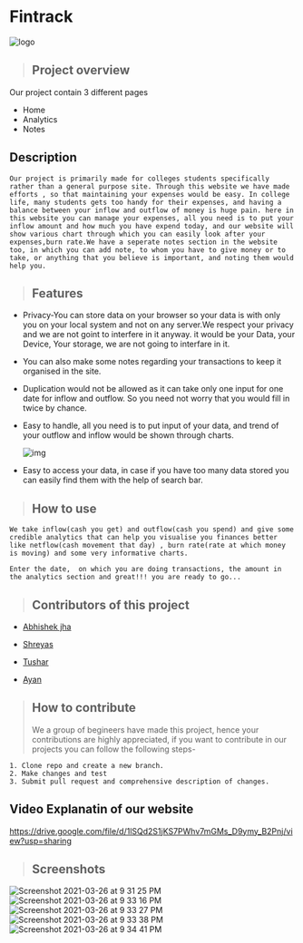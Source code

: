 # Fintrack

![logo](https://images.pexels.com/photos/187041/pexels-photo-187041.jpeg?auto=compress&cs=tinysrgb&dpr=1&w=500)

> ## Project overview

Our project contain 3 different pages

- Home
- Analytics
- Notes

## Description

```
Our project is primarily made for colleges students specifically rather than a general purpose site. Through this website we have made efforts , so that maintaining your expenses would be easy. In college life, many students gets too handy for their expenses, and having a balance between your inflow and outflow of money is huge pain. here in this website you can manage your expenses, all you need is to put your inflow amount and how much you have expend today, and our website will show various chart through which you can easily look after your expenses,burn rate.We have a seperate notes section in the website too, in which you can add note, to whom you have to give money or to take, or anything that you believe is important, and noting them would help you.
```

> ## Features

- Privacy-You can store data on your browser so your data is with only you on your local system and not on any server.We respect your privacy and we are not goint to interfere in it anyway. it would be your Data, your Device, Your storage, we are not going to interfare in it.

- You can also make some notes regarding your transactions to keep it organised in the site.
- Duplication would not be allowed as it can take only one input for one date for inflow and outflow. So you need not worry that you would fill in twice by chance.
- Easy to handle, all you need is to put input of your data, and trend of your outflow and inflow would be shown through charts.

  ![img](https://images.pexels.com/photos/6801647/pexels-photo-6801647.jpeg?auto=compress&cs=tinysrgb&dpr=1&w=500)

- Easy to access your data, in case if you have too many data stored you can easily find them with the help of search bar.

> ## How to use

```
We take inflow(cash you get) and outflow(cash you spend) and give some credible analytics that can help you visualise you finances better like netflow(cash movement that day) , burn rate(rate at which money is moving) and some very informative charts.

Enter the date,  on which you are doing transactions, the amount in the analytics section and great!!! you are ready to go...
```

> ## Contributors of this project

- [Abhishek jha](www.github.com/Abhi-shek-jha)

- [Shreyas](www.github.com/shreyas02)
- [Tushar](www.github.com/Tushar-KS)
- [Ayan](www.github.com/Ayan-16)

> ## How to contribute
>
> We a group of begineers have made this project, hence your contributions are highly appreciated, if you want to contribute in our projects you can follow the following steps-

```
1. Clone repo and create a new branch.
2. Make changes and test
3. Submit pull request and comprehensive description of changes.
```
 ## Video Explanatin of our website
 https://drive.google.com/file/d/1lSQd2S1jKS7PWhv7mGMs_D9ymy_B2Pnj/view?usp=sharing

> ## Screenshots
![Screenshot 2021-03-26 at 9 31 25 PM](https://user-images.githubusercontent.com/36041593/112660329-55690680-8e7b-11eb-84df-b91cc0c28781.png)
![Screenshot 2021-03-26 at 9 33 16 PM](https://user-images.githubusercontent.com/36041593/112660362-60239b80-8e7b-11eb-995f-e8baed7234fc.png)
![Screenshot 2021-03-26 at 9 33 27 PM](https://user-images.githubusercontent.com/36041593/112660393-67e34000-8e7b-11eb-9dba-2b2be64f4ddf.png)
![Screenshot 2021-03-26 at 9 33 38 PM](https://user-images.githubusercontent.com/36041593/112660420-703b7b00-8e7b-11eb-8540-09c744f05108.png)
![Screenshot 2021-03-26 at 9 34 41 PM](https://user-images.githubusercontent.com/36041593/112660468-7cbfd380-8e7b-11eb-8cde-b761dc6f9937.png)
